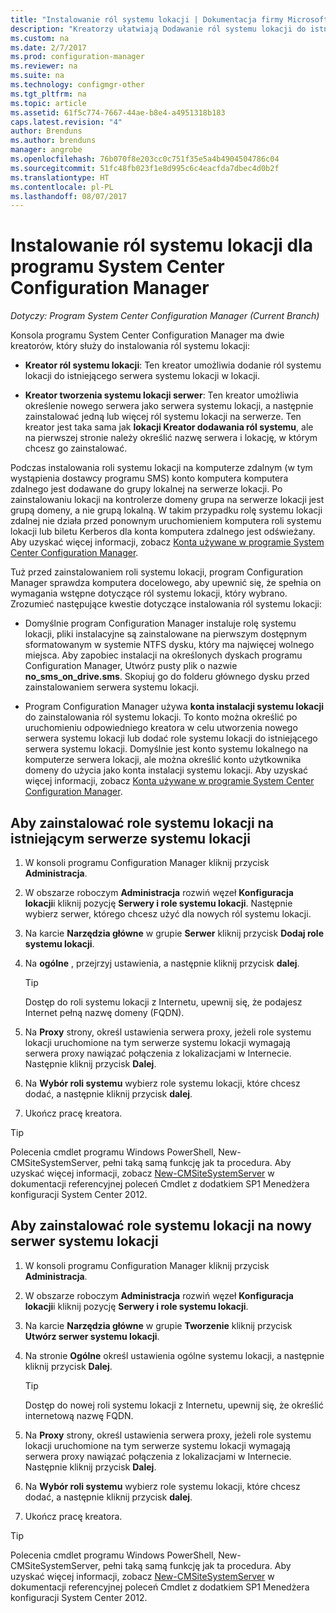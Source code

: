 ```yaml
---
title: "Instalowanie ról systemu lokacji | Dokumentacja firmy Microsoft"
description: "Kreatorzy ułatwiają Dodawanie ról systemu lokacji do istniejącego lub nowego serwera systemu lokacji w lokacji."
ms.custom: na
ms.date: 2/7/2017
ms.prod: configuration-manager
ms.reviewer: na
ms.suite: na
ms.technology: configmgr-other
ms.tgt_pltfrm: na
ms.topic: article
ms.assetid: 61f5c774-7667-44ae-b8e4-a4951318b183
caps.latest.revision: "4"
author: Brenduns
ms.author: brenduns
manager: angrobe
ms.openlocfilehash: 76b070f8e203cc0c751f35e5a4b4904504786c04
ms.sourcegitcommit: 51fc48fb023f1e8d995c6c4eacfda7dbec4d0b2f
ms.translationtype: HT
ms.contentlocale: pl-PL
ms.lasthandoff: 08/07/2017
---
```

# <a name="install-site-system-roles-for-system-center-configuration-manager"></a>Instalowanie ról systemu lokacji dla programu System Center Configuration Manager

*Dotyczy: Program System Center Configuration Manager (Current Branch)*

Konsola programu System Center Configuration Manager ma dwie kreatorów, który służy do instalowania ról systemu lokacji:  

-   **Kreator ról systemu lokacji**: Ten kreator umożliwia dodanie ról systemu lokacji do istniejącego serwera systemu lokacji w lokacji.  

-   **Kreator tworzenia systemu lokacji serwer**: Ten kreator umożliwia określenie nowego serwera jako serwera systemu lokacji, a następnie zainstalować jedną lub więcej ról systemu lokacji na serwerze. Ten kreator jest taka sama jak **lokacji Kreator dodawania ról systemu**, ale na pierwszej stronie należy określić nazwę serwera i lokację, w którym chcesz go zainstalować.  

Podczas instalowania roli systemu lokacji na komputerze zdalnym (w tym wystąpienia dostawcy programu SMS) konto komputera komputera zdalnego jest dodawane do grupy lokalnej na serwerze lokacji. Po zainstalowaniu lokacji na kontrolerze domeny grupa na serwerze lokacji jest grupą domeny, a nie grupą lokalną. W takim przypadku rolę systemu lokacji zdalnej nie działa przed ponownym uruchomieniem komputera roli systemu lokacji lub biletu Kerberos dla konta komputera zdalnego jest odświeżany. Aby uzyskać więcej informacji, zobacz [Konta używane w programie System Center Configuration Manager](../../../../core/plan-design/hierarchy/accounts.md).  

Tuż przed zainstalowaniem roli systemu lokacji, program Configuration Manager sprawdza komputera docelowego, aby upewnić się, że spełnia on wymagania wstępne dotyczące ról systemu lokacji, który wybrano. Zrozumieć następujące kwestie dotyczące instalowania ról systemu lokacji:  

-   Domyślnie program Configuration Manager instaluje rolę systemu lokacji, pliki instalacyjne są zainstalowane na pierwszym dostępnym sformatowanym w systemie NTFS dysku, który ma najwięcej wolnego miejsca. Aby zapobiec instalacji na określonych dyskach programu Configuration Manager, Utwórz pusty plik o nazwie **no_sms_on_drive.sms**. Skopiuj go do folderu głównego dysku przed zainstalowaniem serwera systemu lokacji.  

-   Program Configuration Manager używa **konta instalacji systemu lokacji** do zainstalowania ról systemu lokacji. To konto można określić po uruchomieniu odpowiedniego kreatora w celu utworzenia nowego serwera systemu lokacji lub dodać role systemu lokacji do istniejącego serwera systemu lokacji. Domyślnie jest konto systemu lokalnego na komputerze serwera lokacji, ale można określić konto użytkownika domeny do użycia jako konta instalacji systemu lokacji. Aby uzyskać więcej informacji, zobacz [Konta używane w programie System Center Configuration Manager](../../../../core/plan-design/hierarchy/accounts.md).  

##  <a name="bkmk_Install"></a>Aby zainstalować role systemu lokacji na istniejącym serwerze systemu lokacji  

1.  W konsoli programu Configuration Manager kliknij przycisk **Administracja**.  

2.  W obszarze roboczym **Administracja** rozwiń węzeł **Konfiguracja lokacji**i kliknij pozycję **Serwery i role systemu lokacji**. Następnie wybierz serwer, którego chcesz użyć dla nowych ról systemu lokacji.  

3.  Na karcie **Narzędzia główne** w grupie **Serwer** kliknij przycisk **Dodaj role systemu lokacji**.  

4.  Na **ogólne** , przejrzyj ustawienia, a następnie kliknij przycisk **dalej**.  

    > [!TIP]  
    >  Dostęp do roli systemu lokacji z Internetu, upewnij się, że podajesz Internet pełną nazwę domeny (FQDN).  

5.  Na **Proxy** strony, określ ustawienia serwera proxy, jeżeli role systemu lokacji uruchomione na tym serwerze systemu lokacji wymagają serwera proxy nawiązać połączenia z lokalizacjami w Internecie. Następnie kliknij przycisk **Dalej**.  

6.  Na **Wybór roli systemu** wybierz role systemu lokacji, które chcesz dodać, a następnie kliknij przycisk **dalej**.  

7.  Ukończ pracę kreatora.  

> [!TIP]  
>  Polecenia cmdlet programu Windows PowerShell, New-CMSiteSystemServer, pełni taką samą funkcję jak ta procedura. Aby uzyskać więcej informacji, zobacz [New-CMSiteSystemServer](http://go.microsoft.com/fwlink/p/?LinkID=271414) w dokumentacji referencyjnej poleceń Cmdlet z dodatkiem SP1 Menedżera konfiguracji System Center 2012.  

## <a name="to-install-site-system-roles-on-a-new-site-system-server"></a>Aby zainstalować role systemu lokacji na nowy serwer systemu lokacji  

1.  W konsoli programu Configuration Manager kliknij przycisk **Administracja**.  

2.  W obszarze roboczym **Administracja** rozwiń węzeł **Konfiguracja lokacji**i kliknij pozycję **Serwery i role systemu lokacji**.  

3.  Na karcie **Narzędzia główne** w grupie **Tworzenie** kliknij przycisk **Utwórz serwer systemu lokacji**.  

4.  Na stronie **Ogólne** określ ustawienia ogólne systemu lokacji, a następnie kliknij przycisk **Dalej**.  

    > [!TIP]  
    >  Dostęp do nowej roli systemu lokacji z Internetu, upewnij się, że określić internetową nazwę FQDN.  

5.  Na **Proxy** strony, określ ustawienia serwera proxy, jeżeli role systemu lokacji uruchomione na tym serwerze systemu lokacji wymagają serwera proxy nawiązać połączenia z lokalizacjami w Internecie. Następnie kliknij przycisk **Dalej**.  

6.  Na **Wybór roli systemu** wybierz role systemu lokacji, które chcesz dodać, a następnie kliknij przycisk **dalej**.  

7.  Ukończ pracę kreatora.  

> [!TIP]  
>  Polecenia cmdlet programu Windows PowerShell, New-CMSiteSystemServer, pełni taką samą funkcję jak ta procedura. Aby uzyskać więcej informacji, zobacz [New-CMSiteSystemServer](http://go.microsoft.com/fwlink/p/?LinkID=271414) w dokumentacji referencyjnej poleceń Cmdlet z dodatkiem SP1 Menedżera konfiguracji System Center 2012.  
